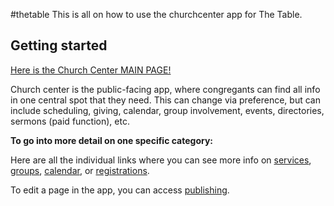 #thetable
This is all on how to use the churchcenter app for The Table.

## Getting started

[Here is the Church Center MAIN PAGE!](https://thetablechurchlemont.churchcenter.com)

Church center is the public-facing app, where congregants can find all info in one central spot that they need. This can change via preference, but can include scheduling, giving, calendar, group involvement, events, directories, sermons (paid function), etc.

**To go into more detail on one specific category:**

Here are all the individual links where you can see more info on [services](https://services.planningcenteronline.com), [groups](http://groups.planningcenteronline.com), [calendar](http://calendar.planningcenteronline.com), or [registrations](http://registrations.planningcenteronline.com).

To edit a page in the app, you can access [publishing](https://publishing.planningcenteronline.com).